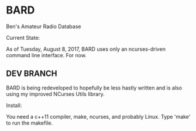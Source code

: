 # BARD
Ben's Amateur Radio Database



Current State:

As of Tuesday, August 8, 2017, BARD uses only an ncurses-driven command line interface.  For now.

## DEV BRANCH

BARD is being redeveloped to hopefully be less hastly written and is also using my improved NCurses Utils library.

Install:

You need a c++11 compiler, make, ncurses, and probably Linux.  Type 'make' to run the makefile.
